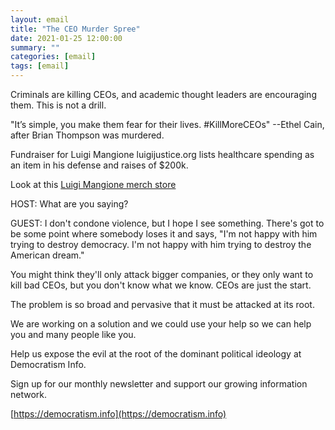 ```yaml
---
layout: email
title: "The CEO Murder Spree"
date: 2021-01-25 12:00:00
summary: ""
categories: [email]
tags: [email]
---
```

Criminals are killing CEOs, and academic thought leaders are encouraging them. This is not a drill.

"It’s simple, you make them fear for their lives. #KillMoreCEOs" --Ethel Cain, after Brian Thompson was murdered.

Fundraiser for Luigi Mangione luigijustice.org lists healthcare spending as an item in his defense and raises of $200k.

Look at this [Luigi Mangione merch store](https://luigimangionestore.com/)

HOST: What are you saying?

GUEST: I don't condone violence, but I hope I see something. There's got to be some point where somebody loses it and says, "I'm not happy with him trying to destroy democracy. I'm not happy with him trying to destroy the American dream."

You might think they'll only attack bigger companies, or they only want to kill bad CEOs, but you don't know what we know. CEOs are just the start.

The problem is so broad and pervasive that it must be attacked at its root.

We are working on a solution and we could use your help so we can help you and many people like you.

Help us expose the evil at the root of the dominant political ideology at Democratism Info.

Sign up for our monthly newsletter and support our growing information network.

[https://democratism.info](https://democratism.info)